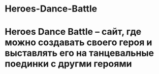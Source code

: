 # Heroes-Dance-Battle
# Heroes Dance Battle – сайт, где можно создавать своего героя и выставлять его на танцевальные поединки с другми героями
